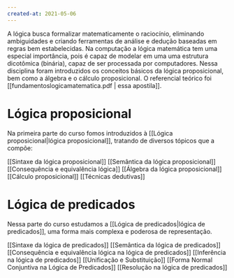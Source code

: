 ```yaml
---
created-at: 2021-05-06
---
```

A lógica busca formalizar matematicamente o raciocínio, eliminando ambiguidades e criando ferramentas de análise e dedução baseadas em regras bem estabelecidas. Na computação a lógica matemática tem uma especial importância, pois é capaz de modelar em uma uma estrutura dicotômica (binária), capaz de ser processada por computadores. Nessa disciplina foram introduzidos os conceitos básicos da lógica proposicional, bem como a álgebra e o cálculo proposicional. O referencial teórico foi [[fundamentoslogicamatematica.pdf | essa apostila]].

# Lógica proposicional
Na primeira parte do curso fomos introduzidos à [[Lógica proposicional|lógica proposicional]], tratando de diversos tópicos que a compõe:

[[Sintaxe da lógica proposicional]]
[[Semântica da lógica proposicional]]
[[Consequência e equivalência lógica]]
[[Álgebra da lógica proposicional]]
[[Cálculo proposicional]]
[[Técnicas dedutivas]]

# Lógica de predicados
Nessa parte do curso estudamos a [[Lógica de predicados|lógica de predicados]], uma forma mais complexa e poderosa de representação.

[[Sintaxe da lógica de predicados]]
[[Semântica da lógica de predicados]]
[[Consequência e equivalência lógica na lógica de predicados]]
[[Inferência na lógica de predicados]]
[[Unificação e Substituição]]
[[Forma Normal Conjuntiva na Lógica de Predicados]]
[[Resolução na lógica de predicados]]